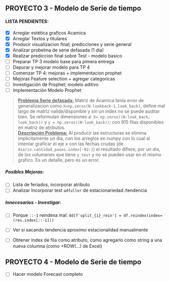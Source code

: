 ## PROYECTO 3 - Modelo de Serie de tiempo

#### LISTA PENDIENTES:  
- [X] Arreglar estética graficos Acamica 
- [X] Arreglar Textos y titulares
- [X] Producir visualizacion final; predicciones y serie general
- [X] Analizar probelma de serie defasada (1 dia)
- [X] Realizar prediccion final sobre Test - modelo basico
- [ ] Preparar TP 3 modelo base para pimera entrega
- [ ] Depurar y mejorar modelo para TP 4
- [ ] Comenzar TP 4: mejoras + implementacion prophet
- [ ] Mejoras Feature selection + agregar categoricas
- [ ] Investigación de Prophet; modelo aditivo
- [ ] Implementación Modelo Prophet

> <u>**Problema Serie defasada:**</u> Matriz de Acamica tenia error de generalizacion como `X=np.zeros(N-lookback-1,look_back)`, define mal largo de matriz valida/disponible y sin un index no se puede auditar bien. Se reformulan dimensiones a: `X= np.zeros((N-look_back, look_back))` y `y = np.zeros((N-look_back))`; con 915 filas disponibles en matriz de atributos.   
**<u>Descripción Problema:</u>** Al producir las estructuras se elimina implicitamente un dia, con los arreglos en numpy con lo cual al intentar graficar el eje x con las fechas crudas (de `diario.cantidad_pasos.index[-92:]`) el resultado difiere, por un dia, de los volumenes que tiene `y_test` y no se pueden usar en el mismo grafico. Es un detalle, pero es un error.

##### Posibles Mejoras:  
- [ ] Lista de feriados, incorporar atributo
- [ ] Analizar Incorporar test `adfuller` de estacionariedad /tendencia

##### Innecesarios - Investigar:
- [ ] Porque `::-1` reindexa mal: `dd[f'split_{i}_rein'] = df.reindex(index=(res.index[::-1]))`
- [ ] Ver si sacando tendencia aproximo estacionalidad manualmente
- [ ] Obtener Index de fila como atributo, como agregarlo como string a una nueva columna (como +ROW(...) de Excel)



## PROYECTO 4 - Modelo de Serie de tiempo
- [ ] Hacer modelo Forecast completo 